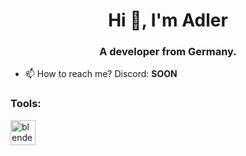 <h1 align="center">Hi 👋, I'm Adler</h1>
<h3 align="center">A developer from Germany.</h3>

- 📫 How to reach me? Discord: **SOON**

<h3 align="left">Tools:</h3>
<p align="left"> <a href="https://www.blender.org/" target="_blank" rel="noreferrer"> <img src="https://download.blender.org/branding/community/blender_community_badge_white.svg" alt="blender" width="40" height="40"/> </a> <a href="https://www.w3schools.com/cpp/"
